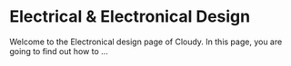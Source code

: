 # Electrical & Electronical Design
Welcome to the Electronical design page of Cloudy. In this page, you are going to find out how to ...
